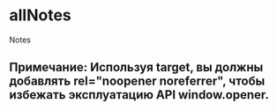 # allNotes
Notes

## Примечание: Используя target, вы должны добавлять rel="noopener noreferrer", чтобы избежать эксплуатацию API window.opener.
